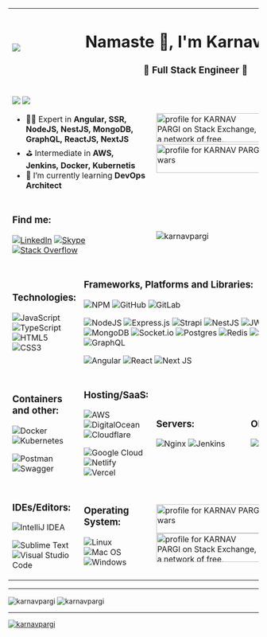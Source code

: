 <table>
 <tr>
  <td>
   <img src="https://avatars.githubusercontent.com/u/1001913?v=4">
  </td>
  <td colspan="3">
   <h1 align="center">Namaste 🙏, I'm Karnav Pargi</h1>
   <h3 align="center"> 🔶 Full Stack Engineer 🔶</h3>
  </td>
  </tr>
 <tr>
 <td colspan="2">
  
![](https://komarev.com/ghpvc/?username=karnavpargi&label=Profile%20views&color=0e75b6&style=for-the-badge) [![](https://img.shields.io/badge/FIND-RESUME-KARNAV.svg)](https://github.com/karnavpargi/karnavpargi/blob/main/karnav_pargi_cv.pdf)

- 👨‍💻 Expert in **Angular, SSR, NodeJS, NestJS, MongoDB, GraphQL, ReactJS, NextJS**
- ⛳ Intermediate in **AWS, Jenkins, Docker, Kubernetis** 
- 📖  I’m currently learning **DevOps Architect**
  </td>
  <td colspan="2"> 
 <a href="https://stackexchange.com/users/7792223"><img src="https://stackexchange.com/users/flair/7792223.png" width="208" height="58" alt="profile for KARNAV PARGI on Stack Exchange, a network of free, community-driven Q&amp;A sites" title="profile for KARNAV PARGI on Stack Exchange, a network of free, community-driven Q&amp;A sites"></a>&nbsp;<a href="https://www.codewars.com/users/karnavpargi"><img src="https://www.codewars.com/users/karnavpargi/badges/large" width="300" height="58" alt="profile for KARNAV PARGI on Code wars"></a>
  
  </td>
 </tr>
 <tr>
  <td colspan="2">
<h3 align="left">Find me:</h3>
  
[![LinkedIn](https://img.shields.io/badge/linkedin-%230077B5.svg?style=for-the-badge&logo=linkedin&logoColor=white)](https://linkedin.com/in/karnavpargi)&nbsp;[![Skype](https://img.shields.io/badge/Skype-%2300AFF0.svg?style=for-the-badge&logo=Skype&logoColor=white)](https://join.skype.com/invite/ws4xRKGnS8Mi)&nbsp;[![Stack Overflow](https://img.shields.io/badge/-Stackoverflow-FE7A16?style=for-the-badge&logo=stack-overflow&logoColor=white)](https://stackoverflow.com/users/5894722/karnavpargi?tab=profile)
  </td>
  <td colspan="2">
   <p><img align="left" src="https://github-readme-stats.vercel.app/api/top-langs?username=karnavpargi&show_icons=true&locale=en&layout=compact" alt="karnavpargi"/></p> </td>
 </tr>
 <tr>
  <td>
<h3 align="left">Technologies:</h3>

   ![JavaScript](https://img.shields.io/badge/javascript-%23323330.svg?style=for-the-badge&logo=javascript&logoColor=%23F7DF1E)&nbsp;![TypeScript](https://img.shields.io/badge/typescript-%23007ACC.svg?style=for-the-badge&logo=typescript&logoColor=white)&nbsp;![HTML5](https://img.shields.io/badge/html5-%23E34F26.svg?style=for-the-badge&logo=html5&logoColor=white)&nbsp;![CSS3](https://img.shields.io/badge/css3-%231572B6.svg?style=for-the-badge&logo=css3&logoColor=white)</h3>
  </td>
  <td  colspan="3">
<h3 align="left">Frameworks, Platforms and Libraries:</h3>

![NPM](https://img.shields.io/badge/NPM-%23000000.svg?style=for-the-badge&logo=npm&logoColor=white)&nbsp;![GitHub](https://img.shields.io/badge/github-%23121011.svg?style=for-the-badge&logo=github&logoColor=white)&nbsp;![GitLab](https://img.shields.io/badge/gitlab-%23181717.svg?style=for-the-badge&logo=gitlab&logoColor=white)

![NodeJS](https://img.shields.io/badge/node.js-6DA55F?style=for-the-badge&logo=node.js&logoColor=white)&nbsp;![Express.js](https://img.shields.io/badge/express.js-%23404d59.svg?style=for-the-badge&logo=express&logoColor=%2361DAFB)&nbsp;![Strapi](https://img.shields.io/badge/strapi-%232E7EEA.svg?style=for-the-badge&logo=strapi&logoColor=white)&nbsp;![NestJS](https://img.shields.io/badge/nestjs-%23E0234E.svg?style=for-the-badge&logo=nestjs&logoColor=white)&nbsp;![JWT](https://img.shields.io/badge/JWT-black?style=for-the-badge&logo=JSON%20web%20tokens)&nbsp;![MongoDB](https://img.shields.io/badge/MongoDB-%234ea94b.svg?style=for-the-badge&logo=mongodb&logoColor=white)&nbsp;![Socket.io](https://img.shields.io/badge/Socket.io-black?style=for-the-badge&logo=socket.io&badgeColor=010101)&nbsp;![Postgres](https://img.shields.io/badge/postgres-%23316192.svg?style=for-the-badge&logo=postgresql&logoColor=white)&nbsp;![Redis](https://img.shields.io/badge/redis-%23DD0031.svg?style=for-the-badge&logo=redis&logoColor=white)&nbsp;![SQLite](https://img.shields.io/badge/sqlite-%2307405e.svg?style=for-the-badge&logo=sqlite&logoColor=white)&nbsp;![GraphQL](https://img.shields.io/badge/-GraphQL-E10098?style=for-the-badge&logo=graphql&logoColor=white)&nbsp;

![Angular](https://img.shields.io/badge/angular-%23DD0031.svg?style=for-the-badge&logo=angular&logoColor=white)&nbsp;![React](https://img.shields.io/badge/react-%2320232a.svg?style=for-the-badge&logo=react&logoColor=%2361DAFB)&nbsp;![Next JS](https://img.shields.io/badge/Next-black?style=for-the-badge&logo=next.js&logoColor=white)
  </td>
</tr>
 <tr>
 <td>
 <h3 align="left">Containers and other:</h3>

![Docker](https://img.shields.io/badge/docker-%230db7ed.svg?style=for-the-badge&logo=docker&logoColor=white)&nbsp;![Kubernetes](https://img.shields.io/badge/kubernetes-%23326ce5.svg?style=for-the-badge&logo=kubernetes&logoColor=white)

![Postman](https://img.shields.io/badge/Postman-FF6C37?style=for-the-badge&logo=postman&logoColor=white)&nbsp;![Swagger](https://img.shields.io/badge/-Swagger-%23Clojure?style=for-the-badge&logo=swagger&logoColor=white)
</td>
 <td>
  <h3 align="left">Hosting/SaaS:</h3>

![AWS](https://img.shields.io/badge/AWS-%23FF9900.svg?style=for-the-badge&logo=amazon-aws&logoColor=white)&nbsp;![DigitalOcean](https://img.shields.io/badge/DigitalOcean-%230167ff.svg?style=for-the-badge&logo=digitalOcean&logoColor=white)&nbsp;![Cloudflare](https://img.shields.io/badge/Cloudflare-F38020?style=for-the-badge&logo=Cloudflare&logoColor=white)
  
 ![Google Cloud](https://img.shields.io/badge/GoogleCloud-%234285F4.svg?style=for-the-badge&logo=google-cloud&logoColor=white)&nbsp;![Netlify](https://img.shields.io/badge/netlify-%23000000.svg?style=for-the-badge&logo=netlify&logoColor=#00C7B7)&nbsp;![Vercel](https://img.shields.io/badge/vercel-%23000000.svg?style=for-the-badge&logo=vercel&logoColor=white)
 </td>
<td>
 <h3 align="left">Servers:</h3>

![Nginx](https://img.shields.io/badge/nginx-%23009639.svg?style=for-the-badge&logo=nginx&logoColor=white)&nbsp;![Jenkins](https://img.shields.io/badge/jenkins-%232C5263.svg?style=for-the-badge&logo=jenkins&logoColor=white)
</td>
  <td>
<h3 align="left">ORM:</h3>

![Sequelize](https://img.shields.io/badge/Sequelize-52B0E7?style=for-the-badge&logo=Sequelize&logoColor=white)
</td>
 
</tr>
<tr>
 <td>
 <h3 align="left">IDEs/Editors:</h3>
  
![IntelliJ IDEA](https://img.shields.io/badge/IntelliJIDEA-000000.svg?style=for-the-badge&logo=intellij-idea&logoColor=white)

![Sublime Text](https://img.shields.io/badge/sublime_text-%23575757.svg?style=for-the-badge&logo=sublime-text&logoColor=important)&nbsp;![Visual Studio Code](https://img.shields.io/badge/Visual%20Studio%20Code-0078d7.svg?style=for-the-badge&logo=visual-studio-code&logoColor=white)
 </td>
 
 <td>
  <h3 align="left">Operating System:</h3>
 
  ![Linux](https://img.shields.io/badge/Linux-FCC624?style=for-the-badge&logo=linux&logoColor=black)
  ![Mac OS](https://img.shields.io/badge/mac%20os-000000?style=for-the-badge&logo=macos&logoColor=F0F0F0)
  ![Windows](https://img.shields.io/badge/Windows-0078D6?style=for-the-badge&logo=windows&logoColor=white)
 </td>
 <td colspan="2">
  <a href="https://www.codewars.com/users/karnavpargi"><img src="https://www.codewars.com/users/karnavpargi/badges/large" width="300" height="58" alt="profile for KARNAV PARGI on Code wars"></a> <a href="https://stackexchange.com/users/7792223"><img src="https://stackexchange.com/users/flair/7792223.png" width="208" height="58" alt="profile for KARNAV PARGI on Stack Exchange, a network of free, community-driven Q&amp;A sites" title="profile for KARNAV PARGI on Stack Exchange, a network of free, community-driven Q&amp;A sites"></a>
 </td>
</tr>
</table>

---
<p><img align="center" src="https://github-readme-streak-stats.herokuapp.com/?user=karnavpargi&" alt="karnavpargi"/>&nbsp;<img align="center" src="https://github-readme-stats.vercel.app/api?username=karnavpargi&show_icons=true&locale=en" alt="karnavpargi"/></p>

---
<p align="left"> <a href="https://github.com/ryo-ma/github-profile-trophy"><img src="https://github-profile-trophy.vercel.app/?username=karnavpargi" alt="karnavpargi"/></a> </p>

